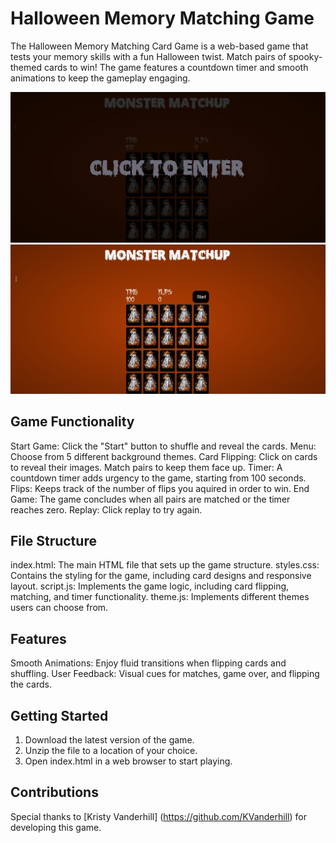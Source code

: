 # Halloween Memory Matching Game
The Halloween Memory Matching Card Game is a web-based game that tests your memory skills
with a fun Halloween twist. Match pairs of spooky-themed cards to win! The game features
a countdown timer and smooth animations to keep the gameplay engaging.



![Enter the Game](Entrance-game.png)
![Click Start](Game.png)

## Game Functionality
Start Game: Click the "Start" button to shuffle and reveal the cards.
Menu: Choose from 5 different background themes.
Card Flipping: Click on cards to reveal their images. Match pairs to keep them face up.
Timer: A countdown timer adds urgency to the game, starting from 100 seconds.
Flips: Keeps track of the number of flips you aquired in order to win.
End Game: The game concludes when all pairs are matched or the timer reaches zero.
Replay: Click replay to try again.

## File Structure
index.html: The main HTML file that sets up the game structure.
styles.css: Contains the styling for the game, including card designs and responsive layout.
script.js: Implements the game logic, including card flipping, matching, and timer functionality.
theme.js: Implements different themes users can choose from.

## Features
Smooth Animations: Enjoy fluid transitions when flipping cards and shuffling.
User Feedback: Visual cues for matches, game over, and flipping the cards.

## Getting Started
1. Download the latest version of the game.
2. Unzip the file to a location of your choice.
3. Open index.html in a web browser to start playing.

## Contributions
Special thanks to [Kristy Vanderhill] (https://github.com/KVanderhill) for developing this game.
